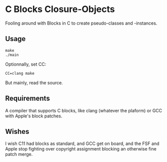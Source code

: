 # C Blocks Closure-Objects

Fooling around with Blocks in C to create pseudo-classes and -instances.

## Usage

    make
    ./main

Optionnally, set CC:

    CC=clang make

But mainly, read the source.

## Requirements

A compiler that supports C blocks, like clang (whatever the plaform) or GCC with Apple's block patches.

## Wishes

I wish C11 had blocks as standard, and GCC get on board, and the FSF and Apple stop fighting over copyright assignment blocking an otherwise fine patch merge.
